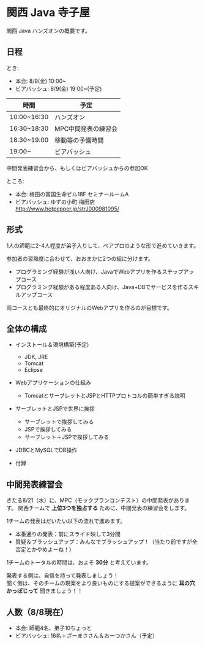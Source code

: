 # 関西 Java 寺子屋

関西 Java ハンズオンの概要です。

## 日程

とき:

* 本会: 8/9(金) 10:00~
* ビアバッシュ: 8/9(金) 19:00~(予定)

時間 | 予定
---- | ----
10:00~16:30 | ハンズオン
16:30~18:30 | MPC中間発表の練習会
18:30~19:00 | 移動等の予備時間
19:00~ | ビアバッシュ

中間発表練習会から、もしくはビアバッシュからの参加OK


ところ:

* 本会: 梅田の富国生命ビル18F セミナールームA
* ビアバッシュ: ゆずの小町 梅田店 http://www.hotpepper.jp/strJ000981095/

## 形式

1人の師範に2-4人程度が弟子入りして、ペアプロのような形で進めていきます。

参加者の習熟度に合わせて、おおまかに2つの組に分けます。

* プログラミング経験が浅い人向け、JavaでWebアプリを作るステップアップコース
* プログラミング経験がある程度ある人向け、Java+DBでサービスを作るスキルアップコース

両コースとも最終的にオリジナルのWebアプリを作るのが目標です。


## 全体の構成

+ インストール＆環境構築(予定)
	+ JDK, JRE
	+ Tomcat
	+ Eclipse

+ Webアプリケーションの仕組み
	+ TomcatとサーブレットとJSPとHTTPプロトコルの簡単すぎる説明

+ サーブレットとJSPで世界に挨拶
	+ サーブレットで挨拶してみる
	+ JSPで挨拶してみる
	+ サーブレット＋JSPで挨拶してみる

+ JDBCとMySQLでDB操作

+ 付録


## 中間発表練習会

きたる8/21（水）に、MPC（モックプランコンテスト）の中間発表があります。
関西チームで **上位3つを独占する** ために、中間発表の練習会をします。

1チームの発表はだいたい以下の流れで進めます。

* 本番通りの発表：前にスライド映して3分間
* 質疑＆ブラッシュアップ：みんなでブラッシュアップ！（当たり前ですが全否定とかやめよーね！）

1チームのトータルの時間は、およそ **30分** と考えています。

発表する側は、自信を持って発表しましょう！  
聞く側は、そのチームの現案をより良いものにする提案ができるように **耳の穴かっぽじって** 聞きましょう！！

## 人数（8/8現在）

* 本会: 師範4名、弟子10ちょっと
* ビアバッシュ: 16名＋ざーまささん＆おーつかさん（予定）